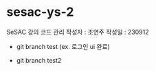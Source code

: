 # sesac-ys-2

SeSAC 강의 코드 관리
작성자 : 조연주
작성일 : 230912


- git branch test (ex. 로그인 ui 완료)

- git branch test2